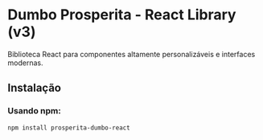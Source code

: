# Dumbo Prosperita - React Library (v3)

Biblioteca React para componentes altamente personalizáveis e interfaces modernas.

## Instalação

### Usando npm:

```bash
npm install prosperita-dumbo-react

